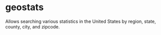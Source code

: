 # geostats
Allows searching various statistics in the United States by region, state, county, city, and zipcode.
